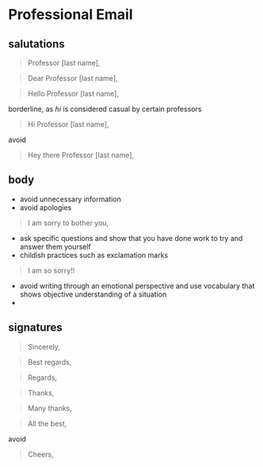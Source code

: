 # Professional Email

## salutations

> Professor [last name],

> Dear Professor [last name],

> Hello Professor [last name],

borderline, as _hi_ is considered casual by certain professors

> Hi Professor [last name],

avoid

> Hey there Professor [last name],

## body

- avoid unnecessary information
- avoid apologies

> I am sorry to bother you,

- ask specific questions and show that you have done work to try and answer them yourself
- childish practices such as exclamation marks

> I am so sorry!!

- avoid writing through an emotional perspective and use vocabulary that shows objective understanding of a situation
-

## signatures

> Sincerely,

> Best regards,

> Regards,

> Thanks,

> Many thanks,

> All the best,

avoid

> Cheers,

